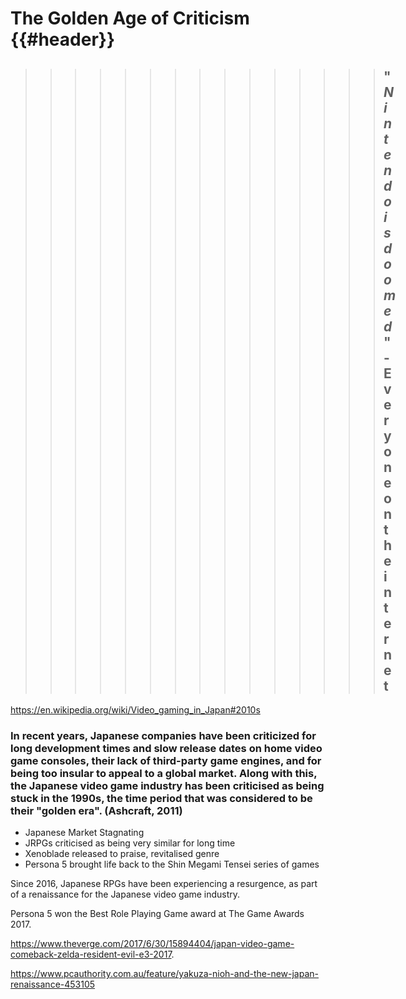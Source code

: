 # The Golden Age of Criticism {{#header}}

> > > > > > > > > > > > > > > ## "_Nintendo is doomed_" - Everyone on the internet

https://en.wikipedia.org/wiki/Video_gaming_in_Japan#2010s

### In recent years, Japanese companies have been criticized for long development times and slow release dates on home video game consoles, their lack of third-party game engines, and for being too insular to appeal to a global market. Along with this, the Japanese video game industry has been criticised as being stuck in the 1990s, the time period that was considered to be their "golden era". (Ashcraft, 2011)

* Japanese Market Stagnating
* JRPGs criticised as being very similar for long time
* Xenoblade released to praise, revitalised genre
* Persona 5 brought life back to the Shin Megami Tensei series of games

Since 2016, Japanese RPGs have been experiencing a resurgence, as part of a renaissance for the Japanese video game industry.

Persona 5 won the Best Role Playing Game award at The Game Awards 2017.

https://www.theverge.com/2017/6/30/15894404/japan-video-game-comeback-zelda-resident-evil-e3-2017.

https://www.pcauthority.com.au/feature/yakuza-nioh-and-the-new-japan-renaissance-453105
